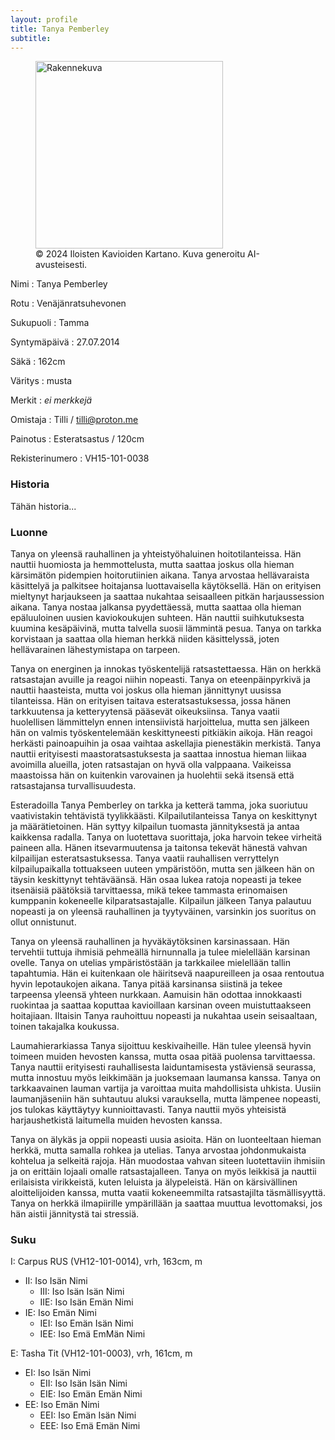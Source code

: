 ```yaml
---
layout: profile
title: Tanya Pemberley
subtitle: 
---
```


<figure>
  <img src="../img/tanya-pemberley01.jpg" alt="Rakennekuva" height="300">
  <figcaption>© 2024 Iloisten Kavioiden Kartano. Kuva generoitu AI-avusteisesti.</figcaption>
</figure>

Nimi
: Tanya Pemberley

Rotu
: Venäjänratsuhevonen

Sukupuoli
: Tamma

Syntymäpäivä
: 27.07.2014

Säkä
: 162cm

Väritys
: musta

Merkit
: *ei merkkejä*

Omistaja
: Tilli / tilli@proton.me

Painotus
: Esteratsastus / 120cm

Rekisterinumero
: VH15-101-0038

### Historia

Tähän historia...

### Luonne

Tanya on yleensä rauhallinen ja yhteistyöhaluinen hoitotilanteissa. Hän nauttii huomiosta ja hemmottelusta, mutta saattaa joskus olla hieman kärsimätön pidempien hoitorutiinien aikana. Tanya arvostaa hellävaraista käsittelyä ja palkitsee hoitajansa luottavaisella käytöksellä. Hän on erityisen mieltynyt harjaukseen ja saattaa nukahtaa seisaalleen pitkän harjaussession aikana. Tanya nostaa jalkansa pyydettäessä, mutta saattaa olla hieman epäluuloinen uusien kaviokoukujen suhteen. Hän nauttii suihkutuksesta kuumina kesäpäivinä, mutta talvella suosii lämmintä pesua. Tanya on tarkka korvistaan ja saattaa olla hieman herkkä niiden käsittelyssä, joten hellävarainen lähestymistapa on tarpeen.

Tanya on energinen ja innokas työskentelijä ratsastettaessa. Hän on herkkä ratsastajan avuille ja reagoi niihin nopeasti. Tanya on eteenpäinpyrkivä ja nauttii haasteista, mutta voi joskus olla hieman jännittynyt uusissa tilanteissa. Hän on erityisen taitava esteratsastuksessa, jossa hänen tarkkuutensa ja ketteryytensä pääsevät oikeuksiinsa. Tanya vaatii huolellisen lämmittelyn ennen intensiivistä harjoittelua, mutta sen jälkeen hän on valmis työskentelemään keskittyneesti pitkiäkin aikoja. Hän reagoi herkästi painoapuihin ja osaa vaihtaa askellajia pienestäkin merkistä. Tanya nauttii erityisesti maastoratsastuksesta ja saattaa innostua hieman liikaa avoimilla alueilla, joten ratsastajan on hyvä olla valppaana. Vaikeissa maastoissa hän on kuitenkin varovainen ja huolehtii sekä itsensä että ratsastajansa turvallisuudesta.

Esteradoilla Tanya Pemberley on tarkka ja ketterä tamma, joka suoriutuu vaativistakin tehtävistä tyylikkäästi. Kilpailutilanteissa Tanya on keskittynyt ja määrätietoinen. Hän syttyy kilpailun tuomasta jännityksestä ja antaa kaikkensa radalla. Tanya on luotettava suorittaja, joka harvoin tekee virheitä paineen alla. Hänen itsevarmuutensa ja taitonsa tekevät hänestä vahvan kilpailijan esteratsastuksessa. Tanya vaatii rauhallisen verryttelyn kilpailupaikalla tottuakseen uuteen ympäristöön, mutta sen jälkeen hän on täysin keskittynyt tehtäväänsä. Hän osaa lukea ratoja nopeasti ja tekee itsenäisiä päätöksiä tarvittaessa, mikä tekee tammasta erinomaisen kumppanin kokeneelle kilparatsastajalle. Kilpailun jälkeen Tanya palautuu nopeasti ja on yleensä rauhallinen ja tyytyväinen, varsinkin jos suoritus on ollut onnistunut.

Tanya on yleensä rauhallinen ja hyväkäytöksinen karsinassaan. Hän tervehtii tuttuja ihmisiä pehmeällä hirnunnalla ja tulee mielellään karsinan ovelle. Tanya on utelias ympäristöstään ja tarkkailee mielellään tallin tapahtumia. Hän ei kuitenkaan ole häiritsevä naapureilleen ja osaa rentoutua hyvin lepotaukojen aikana. Tanya pitää karsinansa siistinä ja tekee tarpeensa yleensä yhteen nurkkaan. Aamuisin hän odottaa innokkaasti ruokintaa ja saattaa koputtaa kavioillaan karsinan oveen muistuttaakseen hoitajiaan. Iltaisin Tanya rauhoittuu nopeasti ja nukahtaa usein seisaaltaan, toinen takajalka koukussa.

Laumahierarkiassa Tanya sijoittuu keskivaiheille. Hän tulee yleensä hyvin toimeen muiden hevosten kanssa, mutta osaa pitää puolensa tarvittaessa. Tanya nauttii erityisesti rauhallisesta laiduntamisesta ystäviensä seurassa, mutta innostuu myös leikkimään ja juoksemaan laumansa kanssa. Tanya on tarkkaavainen lauman vartija ja varoittaa muita mahdollisista uhkista. Uusiin laumanjäseniin hän suhtautuu aluksi varauksella, mutta lämpenee nopeasti, jos tulokas käyttäytyy kunnioittavasti. Tanya nauttii myös yhteisistä harjaushetkistä laitumella muiden hevosten kanssa.

Tanya on älykäs ja oppii nopeasti uusia asioita. Hän on luonteeltaan hieman herkkä, mutta samalla rohkea ja utelias. Tanya arvostaa johdonmukaista kohtelua ja selkeitä rajoja. Hän muodostaa vahvan siteen luotettaviin ihmisiin ja on erittäin lojaali omalle ratsastajalleen. Tanya on myös leikkisä ja nauttii erilaisista virikkeistä, kuten leluista ja älypeleistä. Hän on kärsivällinen aloittelijoiden kanssa, mutta vaatii kokeneemmilta ratsastajilta täsmällisyyttä. Tanya on herkkä ilmapiirille ympärillään ja saattaa muuttua levottomaksi, jos hän aistii jännitystä tai stressiä.

### Suku

I: Carpus RUS (VH12-101-0014), vrh, 163cm, m
  - II: Iso Isän Nimi
     - III: Iso Isän Isän Nimi
     - IIE: Iso Isän Emän Nimi
  - IE: Iso Emän Nimi
    - IEI: Iso Emän Isän Nimi
    - IEE: Iso Emä EmMän Nimi
   
E: Tasha Tit (VH12-101-0003), vrh, 161cm, m
  - EI: Iso Isän Nimi
    - EII: Iso Isän Isän Nimi
    - EIE: Iso Emän Emän Nimi 
  - EE: Iso Emän Nimi
    - EEI: Iso Emän Isän Nimi
    - EEE: Iso Emä Emän Nimi 
